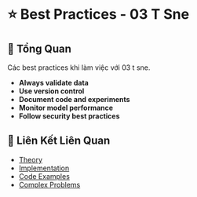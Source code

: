 # ⭐ Best Practices - 03 T Sne

## 🎯 Tổng Quan

Các best practices khi làm việc với 03 t sne.

- **Always validate data**
- **Use version control**
- **Document code and experiments**
- **Monitor model performance**
- **Follow security best practices**

## 🔗 Liên Kết Liên Quan

- [Theory](./THEORY_03_t_sne.md)
- [Implementation](./IMPLEMENTATION_03_t_sne.md)
- [Code Examples](./CODE_EXAMPLES_03_t_sne.md)
- [Complex Problems](./COMPLEX_PROBLEMS.md)
